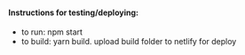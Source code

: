 #### Instructions for testing/deploying: 
- to run: npm start
- to build: yarn build. upload build folder to netlify for deploy
